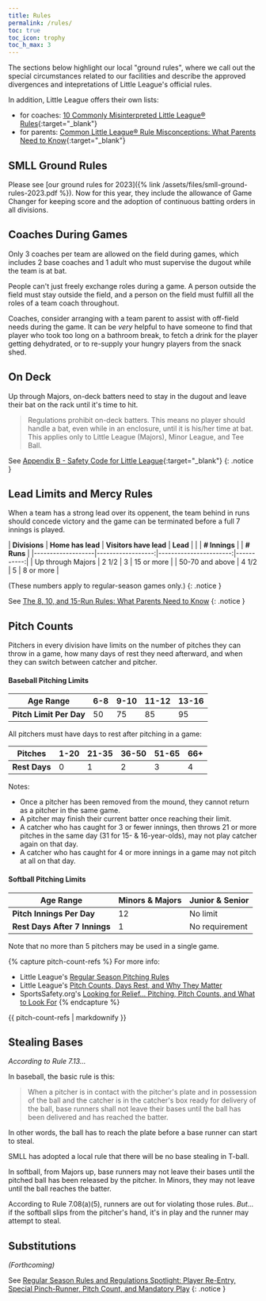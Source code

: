 ```yaml
---
title: Rules
permalink: /rules/
toc: true
toc_icon: trophy
toc_h_max: 3
---
```


The sections below highlight our local "ground rules", where we call out
the special circumstances related to our facilities and describe the
approved divergences and intepretations of Little League's official rules.

In addition, Little League offers their own lists:
* for coaches: [10 Commonly Misinterpreted Little League®
  Rules](https://www.littleleague.org/university/articles/10-commonly-misinterpreted-little-league-rules/){:target="_blank"}
* for parents: [Common Little League® Rule Misconceptions: What Parents Need to
Know](https://www.littleleague.org/university/articles/common-little-league-rule-misconceptions-what-parents-need-to-know/){:target="_blank"}

## SMLL Ground Rules

Please see [our ground rules for 2023]({% link /assets/files/smll-ground-rules-2023.pdf %}).
Now for this year, they include the allowance of Game Changer for keeping score
and the adoption of continuous batting orders in all divisions.

## Coaches During Games

Only 3 coaches per team are allowed on the field during games, which includes 2
base coaches and 1 adult who must supervise the dugout while the team is at bat.

People can't just freely exchange roles during a game. A person outside the
field must stay outside the field, and a person on the field must fulfill all
the roles of a team coach throughout.

Coaches, consider arranging with a team parent to assist with off-field needs
during the game. It can be _very_ helpful to have someone to find that player
who took too long on a bathroom break, to fetch a drink for the player getting
dehydrated, or to re-supply your hungry players from the snack shed.

## On Deck

Up through Majors, on-deck batters need to stay in the dugout and leave their bat
on the rack until it's time to hit.

> Regulations prohibit on-deck batters. This means no player should handle
> a bat, even while in an enclosure, until it is his/her time at bat. This
> applies only to Little League (Majors), Minor League, and Tee Ball.

See [Appendix B - Safety Code for Little
League](https://www.littleleague.org/playing-rules/appendices/appendix-b/){:target="_blank"}
{: .notice }

## Lead Limits and Mercy Rules

When a team has a strong lead over its oppenent, the team behind in runs should
concede victory and the game can be terminated before a full 7 innings is played.

| **Divisions**     | **Home has lead** | **Visitors have lead** | **Lead**   |
|                   | **# Innings**     |                        | **# Runs** |
|-------------------|------------------:|-----------------------:|-----------:|
| Up through Majors | 2 1/2             | 3                      | 15 or more |
| 50-70 and above   | 4 1/2             | 5                      | 8 or more  |

(These numbers apply to regular-season games only.)
{: .notice }

See [The 8, 10, and 15-Run Rules: What Parents Need to
Know](https://www.littleleague.org/university/articles/the-10-run-rule-what-parents-need-to-know/)
{: .notice }


## Pitch Counts

Pitchers in every division have limits on the number of pitches they can
throw in a game, how many days of rest they need afterward, and when they
can switch between catcher and pitcher.

#### <span class=baseball>Baseball</span> Pitching Limits

| **Age Range** | 6-8  | 9-10  | 11-12 | 13-16 |
|---------------|------|-------|-------|-------|
| **Pitch Limit Per Day** | 50 | 75 | 85 | 95 |

All pitchers must have days to rest after pitching in a game:

| **Pitches**   | 1-20 | 21-35 | 36-50 | 51-65 | 66+ |
|---------------|------|-------|-------|-------|-----|
| **Rest Days** | 0    | 1     | 2     | 3     | 4   |

Notes:
* Once a pitcher has been removed from the mound, they cannot return
  as a pitcher in the same game.
* A pitcher may finish their current batter once reaching their limit.
* A catcher who has caught for 3 or fewer innings, then throws 21 or more
  pitches in the same day (31 for 15- & 16-year-olds), may not play catcher again
  on that day.
* A catcher who has caught for 4 or more innings in a game may not pitch
  at all on that day.

#### <span class=softball>Softball</span> Pitching Limits

| **Age Range** | Minors & Majors    | Junior & Senior |
|---------------|--------------------|-----------------|
| **Pitch Innings Per Day**     | 12 | No limit        |
| **Rest Days After 7 Innings** | 1  | No requirement  |

Note that no more than 5 pitchers may be used in a single game.

{% capture pitch-count-refs %}
For more info:

* Little League's [Regular Season Pitching
  Rules](https://www.littleleague.org/playing-rules/pitch-count/)
* Little League's [Pitch Counts, Days Rest, and Why They
  Matter](https://www.littleleague.org/news/pitch-counts-days-rest-and-why-they-matter/)
* SportsSafety.org's [Looking for Relief... Pitching, Pitch Counts, and What to Look
  For](https://sportssafety.org/articles/#1487006133811-63fc5540-61be)
{% endcapture %}
<div class="notice">{{ pitch-count-refs | markdownify }}</div>


## Stealing Bases

_According to Rule 7.13..._

In <span class=baseball>baseball</span>, the basic rule is this:

> When a pitcher is in contact with the pitcher's plate and in possession
> of the ball and the catcher is in the catcher's box ready for delivery
> of the ball, base runners shall not leave their bases until the ball has
> been delivered and has reached the batter.

In other words, the ball has to reach the plate before a base runner
can start to steal.

SMLL has adopted a local rule that there will be no base stealing in T-ball.

In <span class=softball>softball</span>, from Majors up, base runners may
not leave their bases until the pitched ball has been released by the pitcher.
In Minors, they may not leave until the ball reaches the batter.

According to Rule 7.08(a)(5), runners are out for violating those rules.
_But..._ if the softball slips from the pitcher's hand, it's in play and the
runner may attempt to steal.

## Substitutions

_(Forthcoming)_

See [Regular Season Rules and Regulations Spotlight: Player Re-Entry, Special Pinch-Runner, Pitch Count, and Mandatory Play](https://www.littleleague.org/university/articles/rules-and-regulations-spotlight-player-re-entry-special-pinch-runner-pitch-count-and-mandatory-play/)
{: .notice }
